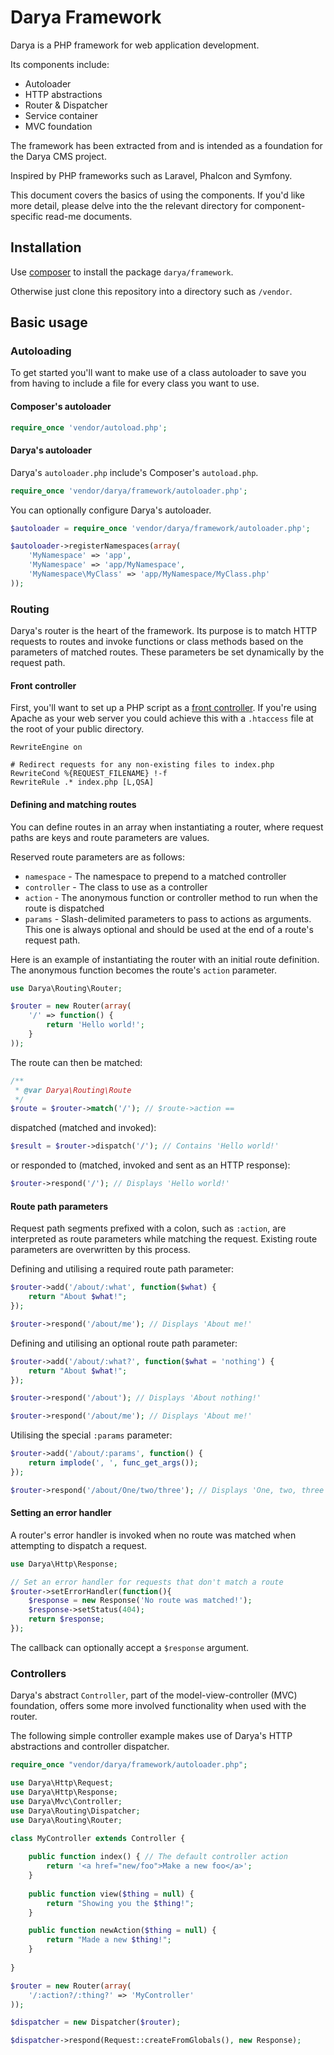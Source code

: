 # Darya Framework

Darya is a PHP framework for web application development.

Its components include:

- Autoloader
- HTTP abstractions
- Router & Dispatcher
- Service container
- MVC foundation

The framework has been extracted from and is intended as a foundation for the Darya CMS project.

Inspired by PHP frameworks such as Laravel, Phalcon and Symfony.

This document covers the basics of using the components. If you'd like more detail, please delve into the the relevant directory for component-specific read-me documents.

## Installation

Use [composer](https://getcomposer.org) to install the package `darya/framework`.

Otherwise just clone this repository into a directory such as `/vendor`.

## Basic usage

### Autoloading

To get started you'll want to make use of a class autoloader to save you from having to include a file for every class you want to use.

#### Composer's autoloader
```php
require_once 'vendor/autoload.php';
```

#### Darya's autoloader

Darya's `autoloader.php` include's Composer's `autoload.php`.

```php
require_once 'vendor/darya/framework/autoloader.php';
```

You can optionally configure Darya's autoloader.

```php
$autoloader = require_once 'vendor/darya/framework/autoloader.php';

$autoloader->registerNamespaces(array(
	'MyNamespace' => 'app',
	'MyNamespace' => 'app/MyNamespace',
	'MyNamespace\MyClass' => 'app/MyNamespace/MyClass.php'
));
```

### Routing

Darya's router is the heart of the framework. Its purpose is to match HTTP 
requests to routes and invoke functions or class methods based on the parameters
of matched routes. These parameters be set dynamically by the request path.

#### Front controller

First, you'll want to set up a PHP script as a [front controller](http://en.wikipedia.org/wiki/Front_Controller_pattern). If you're using Apache as your web server you could achieve this with a `.htaccess` file at the root of your public directory. 

```
RewriteEngine on

# Redirect requests for any non-existing files to index.php
RewriteCond %{REQUEST_FILENAME} !-f
RewriteRule .* index.php [L,QSA]
```

#### Defining and matching routes

You can define routes in an array when instantiating a router, where request 
paths are keys and route parameters are values.

Reserved route parameters are as follows:

- `namespace`  - The namespace to prepend to a matched controller
- `controller` - The class to use as a controller
- `action`     - The anonymous function or controller method to run when the 
route is dispatched
- `params`     - Slash-delimited parameters to pass to actions as arguments. 
This one is always optional and should be used at the end of a route's request path.

Here is an example of instantiating the router with an initial route definition.
The anonymous function becomes the route's `action` parameter.

```php
use Darya\Routing\Router;

$router = new Router(array(
	'/' => function() {
		return 'Hello world!';
	}
));
```

The route can then be matched:

```php
/**
 * @var Darya\Routing\Route 
 */
$route = $router->match('/'); // $route->action == 
```

dispatched (matched and invoked):

```php
$result = $router->dispatch('/'); // Contains 'Hello world!'
```

or responded to (matched, invoked and sent as an HTTP response):

```php
$router->respond('/'); // Displays 'Hello world!'
```

#### Route path parameters

Request path segments prefixed with a colon, such as `:action`, are interpreted
as route parameters while matching the request. Existing route parameters are
overwritten by this process.

Defining and utilising a required route path parameter:

```php
$router->add('/about/:what', function($what) {
	return "About $what!";
});

$router->respond('/about/me'); // Displays 'About me!'
```

Defining and utilising an optional route path parameter:

```php
$router->add('/about/:what?', function($what = 'nothing') {
	return "About $what!";
});

$router->respond('/about'); // Displays 'About nothing!'

$router->respond('/about/me'); // Displays 'About me!'
```

Utilising the special `:params` parameter:

```php
$router->add('/about/:params', function() {
	return implode(', ', func_get_args());
});

$router->respond('/about/One/two/three'); // Displays 'One, two, three'
```

#### Setting an error handler

A router's error handler is invoked when no route was matched when attempting
to dispatch a request.

```php
use Darya\Http\Response;

// Set an error handler for requests that don't match a route
$router->setErrorHandler(function(){
	$response = new Response('No route was matched!');
	$response->setStatus(404);
	return $response;
});
```

The callback can optionally accept a `$response` argument.

### Controllers

Darya's abstract `Controller`, part of the model-view-controller (MVC) 
foundation, offers some more involved functionality when used with the router.

The following simple controller example makes use of Darya's HTTP abstractions
and controller dispatcher.

```php
require_once "vendor/darya/framework/autoloader.php";

use Darya\Http\Request;
use Darya\Http\Response;
use Darya\Mvc\Controller;
use Darya\Routing\Dispatcher;
use Darya\Routing\Router;

class MyController extends Controller {
	
	public function index() { // The default controller action
		return '<a href="new/foo">Make a new foo</a>';
	}
	
	public function view($thing = null) {
		return "Showing you the $thing!";
	}

	public function newAction($thing = null) {
		return "Made a new $thing!";
	}
	
}

$router = new Router(array(
	'/:action?/:thing?' => 'MyController'
));

$dispatcher = new Dispatcher($router);

$dispatcher->respond(Request::createFromGlobals(), new Response);
```